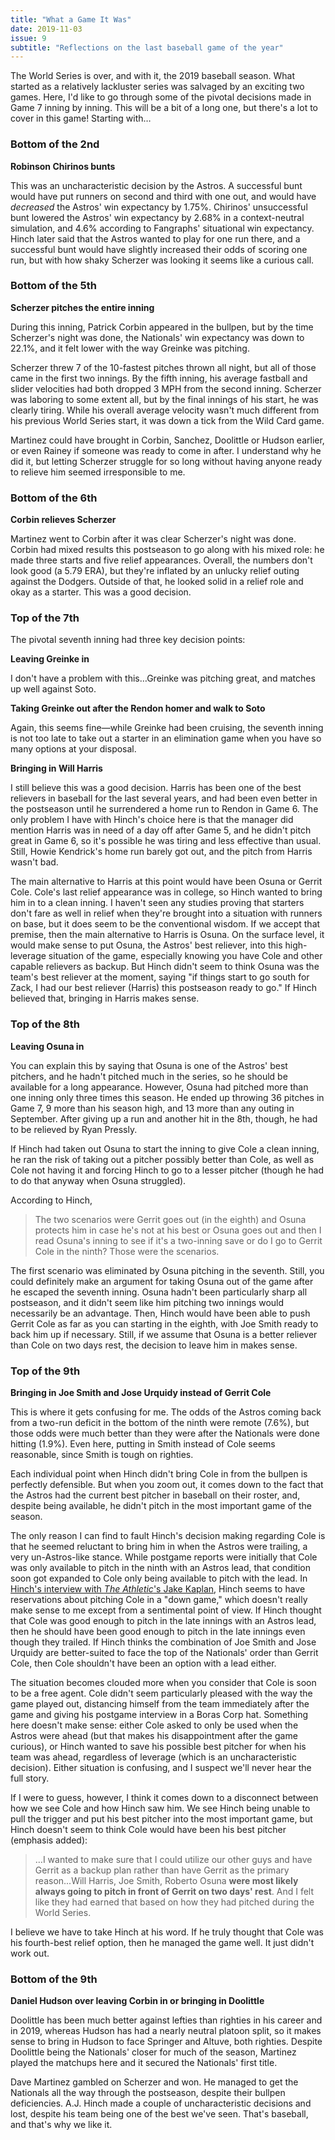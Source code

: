 ```yaml
---
title: "What a Game It Was"
date: 2019-11-03
issue: 9
subtitle: "Reflections on the last baseball game of the year"
---
```


The World Series is over, and with it, the 2019 baseball season. What started as a relatively lackluster series was salvaged by an exciting two games. Here, I'd like to go through some of the pivotal decisions made in Game 7 inning by inning. This will be a bit of a long one, but there's a lot to cover in this game! Starting with…

### Bottom of the 2nd

**Robinson Chirinos bunts**

This was an uncharacteristic decision by the Astros. A successful bunt would have put runners on second and third with one out, and would have _decreased_ the Astros' win expectancy by 1.75%. Chirinos' unsuccessful bunt lowered the Astros' win expectancy by 2.68% in a context-neutral simulation, and 4.6% according to Fangraphs' situational win expectancy. Hinch later said that the Astros wanted to play for one run there, and a successful bunt would have slightly increased their odds of scoring one run, but with how shaky Scherzer was looking it seems like a curious call.

### Bottom of the 5th

**Scherzer pitches the entire inning**

During this inning, Patrick Corbin appeared in the bullpen, but by the time Scherzer's night was done, the Nationals' win expectancy was down to 22.1%, and it felt lower with the way Greinke was pitching.

Scherzer threw 7 of the 10-fastest pitches thrown all night, but all of those came in the first two innings. By the fifth inning, his average fastball and slider velocities had both dropped 3 MPH from the second inning. Scherzer was laboring to some extent all, but by the final innings of his start, he was clearly tiring. While his overall average velocity wasn't much different from his previous World Series start, it was down a tick from the Wild Card game.

Martinez could have brought in Corbin, Sanchez, Doolittle or Hudson earlier, or even Rainey if someone was ready to come in after. I understand why he did it, but letting Scherzer struggle for so long without having anyone ready to relieve him seemed irresponsible to me.

### Bottom of the 6th

**Corbin relieves Scherzer**

Martinez went to Corbin after it was clear Scherzer's night was done. Corbin had mixed results this postseason to go along with his mixed role: he made three starts and five relief appearances. Overall, the numbers don't look good (a 5.79 ERA), but they're inflated by an unlucky relief outing against the Dodgers. Outside of that, he looked solid in a relief role and okay as a starter. This was a good decision.

### Top of the 7th

The pivotal seventh inning had three key decision points:

**Leaving Greinke in**

I don't have a problem with this…Greinke was pitching great, and matches up well against Soto.

**Taking Greinke out after the Rendon homer and walk to Soto**

Again, this seems fine—while Greinke had been cruising, the seventh inning is not too late to take out a starter in an elimination game when you have so many options at your disposal.

**Bringing in Will Harris**

I still believe this was a good decision. Harris has been one of the best relievers in baseball for the last several years, and had been even better in the postseason until he surrendered a home run to Rendon in Game 6. The only problem I have with Hinch's choice here is that the manager did mention Harris was in need of a day off after Game 5, and he didn't pitch great in Game 6, so it's possible he was tiring and less effective than usual. Still, Howie Kendrick's home run barely got out, and the pitch from Harris wasn't bad.

The main alternative to Harris at this point would have been Osuna or Gerrit Cole. Cole's last relief appearance was in college, so Hinch wanted to bring him in to a clean inning. I haven't seen any studies proving that starters don't fare as well in relief when they're brought into a situation with runners on base, but it does seem to be the conventional wisdom. If we accept that premise, then the main alternative to Harris is Osuna. On the surface level, it would make sense to put Osuna, the Astros' best reliever, into this high-leverage situation of the game, especially knowing you have Cole and other capable relievers as backup. But Hinch didn't seem to think Osuna was the team's best reliever at the moment, saying "if things start to go south for Zack, I had our best reliever (Harris) this postseason ready to go." If Hinch believed that, bringing in Harris makes sense.

### Top of the 8th

**Leaving Osuna in**

You can explain this by saying that Osuna is one of the Astros' best pitchers, and he hadn't pitched much in the series, so he should be available for a long appearance. However, Osuna had pitched more than one inning only three times this season. He ended up throwing 36 pitches in Game 7, 9 more than his season high, and 13 more than any outing in September. After giving up a run and another hit in the 8th, though, he had to be relieved by Ryan Pressly.

If Hinch had taken out Osuna to start the inning to give Cole a clean inning, he ran the risk of taking out a pitcher possibly better than Cole, as well as Cole not having it and forcing Hinch to go to a lesser pitcher (though he had to do that anyway when Osuna struggled).

According to Hinch,

> The two scenarios were Gerrit goes out (in the eighth) and Osuna protects him in case he's not at his best or Osuna goes out and then I read Osuna's inning to see if it's a two-inning save or do I go to Gerrit Cole in the ninth? Those were the scenarios.

The first scenario was eliminated by Osuna pitching in the seventh. Still, you could definitely make an argument for taking Osuna out of the game after he escaped the seventh inning. Osuna hadn't been particularly sharp all postseason, and it didn't seem like him pitching two innings would necessarily be an advantage. Then, Hinch would have been able to push Gerrit Cole as far as you can starting in the eighth, with Joe Smith ready to back him up if necessary. Still, if we assume that Osuna is a better reliever than Cole on two days rest, the decision to leave him in makes sense.

### Top of the 9th

**Bringing in Joe Smith and Jose Urquidy instead of Gerrit Cole**

This is where it gets confusing for me. The odds of the Astros coming back from a two-run deficit in the bottom of the ninth were remote (7.6%), but those odds were much better than they were after the Nationals were done hitting (1.9%). Even here, putting in Smith instead of Cole seems reasonable, since Smith is tough on righties.

Each individual point when Hinch didn't bring Cole in from the bullpen is perfectly defensible. But when you zoom out, it comes down to the fact that the Astros had the current best pitcher in baseball on their roster, and, despite being available, he didn't pitch in the most important game of the season.

The only reason I can find to fault Hinch's decision making regarding Cole is that he seemed reluctant to bring him in when the Astros were trailing, a very un-Astros-like stance. While postgame reports were initially that Cole was only available to pitch in the ninth with an Astros lead, that condition soon got expanded to Cole only being available to pitch with the lead. In [Hinch's interview with _The Athletic_'s Jake Kaplan](https://theathletic.com/1343852), Hinch seems to have reservations about pitching Cole in a "down game," which doesn't really make sense to me except from a sentimental point of view. If Hinch thought that Cole was good enough to pitch in the late innings with an Astros lead, then he should have been good enough to pitch in the late innings even though they trailed. If Hinch thinks the combination of Joe Smith and Jose Urquidy are better-suited to face the top of the Nationals' order than Gerrit Cole, then Cole shouldn't have been an option with a lead either.

The situation becomes clouded more when you consider that Cole is soon to be a free agent. Cole didn't seem particularly pleased with the way the game played out, distancing himself from the team immediately after the game and giving his postgame interview in a Boras Corp hat. Something here doesn't make sense: either Cole asked to only be used when the Astros were ahead (but that makes his disappointment after the game curious), or Hinch wanted to save his possible best pitcher for when his team was ahead, regardless of leverage (which is an uncharacteristic decision). Either situation is confusing, and I suspect we'll never hear the full story.

If I were to guess, however, I think it comes down to a disconnect between how we see Cole and how Hinch saw him. We see Hinch being unable to pull the trigger and put his best pitcher into the most important game, but Hinch doesn't seem to think Cole would have been his best pitcher (emphasis added):

> …I wanted to make sure that I could utilize our other guys and have Gerrit as a backup plan rather than have Gerrit as the primary reason...Will Harris, Joe Smith, Roberto Osuna **were most likely always going to pitch in front of Gerrit on two days' rest**. And I felt like they had earned that based on how they had pitched during the World Series.

I believe we have to take Hinch at his word. If he truly thought that Cole was his fourth-best relief option, then he managed the game well. It just didn't work out.

### Bottom of the 9th

**Daniel Hudson over leaving Corbin in or bringing in Doolittle**

Doolittle has been much better against lefties than righties in his career and in 2019, whereas Hudson has had a nearly neutral platoon split, so it makes sense to bring in Hudson to face Springer and Altuve, both righties. Despite Doolittle being the Nationals' closer for much of the season, Martinez played the matchups here and it secured the Nationals' first title.

Dave Martinez gambled on Scherzer and won. He managed to get the Nationals all the way through the postseason, despite their bullpen deficiencies. A.J. Hinch made a couple of uncharacteristic decisions and lost, despite his team being one of the best we've seen. That's baseball, and that's why we like it.
